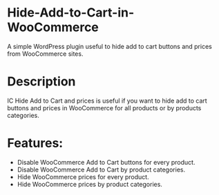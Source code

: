 # Hide-Add-to-Cart-in-WooCommerce
A simple WordPress plugin useful to hide add to cart buttons and prices from WooCommerce sites.
# Description
IC Hide Add to Cart and prices is useful if you want to hide add to cart buttons and prices in WooCommerce for all products or by products categories.  

# Features:
* Disable WooCommerce Add to Cart buttons for every product.
* Disable WooCommerce Add to Cart by product categories.
* Hide WooCommerce prices for every product.
* Hide WooCommerce prices by product categories.

